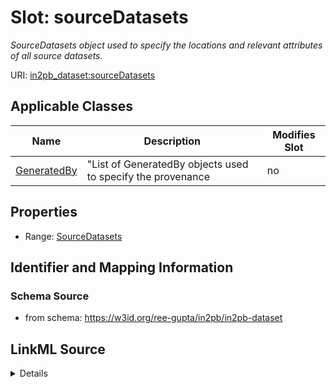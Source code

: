 # Slot: sourceDatasets


_SourceDatasets object used to specify the locations and relevant attributes of all source datasets._



URI: [in2pb_dataset:sourceDatasets](https://w3id.org/ree-gupta/in2pb/in2pb-datasetsourceDatasets)



<!-- no inheritance hierarchy -->




## Applicable Classes

| Name | Description | Modifies Slot |
| --- | --- | --- |
[GeneratedBy](GeneratedBy.md) | "List of GeneratedBy objects used to specify the provenance |  no  |







## Properties

* Range: [SourceDatasets](SourceDatasets.md)





## Identifier and Mapping Information







### Schema Source


* from schema: https://w3id.org/ree-gupta/in2pb/in2pb-dataset




## LinkML Source

<details>
```yaml
name: sourceDatasets
description: SourceDatasets object used to specify the locations and relevant attributes
  of all source datasets.
from_schema: https://w3id.org/ree-gupta/in2pb/in2pb-dataset
close_mappings:
- bids:[placeholder]
rank: 1000
alias: sourceDatasets
domain_of:
- GeneratedBy
range: SourceDatasets

```
</details>